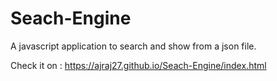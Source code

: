 # Seach-Engine
A javascript application to search and show from a json file.

Check it on : https://ajraj27.github.io/Seach-Engine/index.html
